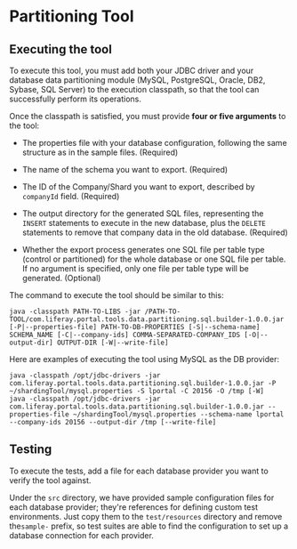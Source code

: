 # Partitioning Tool

## Executing the tool

To execute this tool, you must add both your JDBC driver and your database data
partitioning module (MySQL, PostgreSQL, Oracle, DB2, Sybase, SQL Server) to the
execution classpath, so that the tool can successfully perform its operations.

Once the classpath is satisfied, you must provide **four or five arguments** to the
tool:

* The properties file with your database configuration, following the same
    structure as in the sample files. (Required)
    
* The name of the schema you want to export. (Required)

* The ID of the Company/Shard you want to export, described by `companyId`
    field. (Required)
	
* The output directory for the generated SQL files, representing the `INSERT`
    statements to execute in the new database, plus the `DELETE` statements
    to remove that company data in the old database. (Required)
	
* Whether the export process generates one SQL file per table type (control or
    partitioned) for the whole database or one SQL file per table. If no
    argument is specified, only one file per table type will be generated.
    (Optional)

The command to execute the tool should be similar to this:

    java -classpath PATH-TO-LIBS -jar /PATH-TO-TOOL/com.liferay.portal.tools.data.partitioning.sql.builder-1.0.0.jar [-P|--properties-file] PATH-TO-DB-PROPERTIES [-S|--schema-name] SCHEMA_NAME [-C|--company-ids] COMMA-SEPARATED-COMPANY_IDS [-O|--output-dir] OUTPUT-DIR [-W|--write-file]

Here are examples of executing the tool using MySQL as the DB provider:

    java -classpath /opt/jdbc-drivers -jar com.liferay.portal.tools.data.partitioning.sql.builder-1.0.0.jar -P ~/shardingTool/mysql.properties -S lportal -C 20156 -O /tmp [-W]
    java -classpath /opt/jdbc-drivers -jar com.liferay.portal.tools.data.partitioning.sql.builder-1.0.0.jar --properties-file ~/shardingTool/mysql.properties --schema-name lportal --company-ids 20156 --output-dir /tmp [--write-file]

## Testing

To execute the tests, add a file for each database provider you want to verify
the tool against.

Under the `src` directory, we have provided sample configuration files for each
database provider; they're references for defining custom test environments.
Just copy them to the `test/resources` directory and remove the`sample-` prefix,
so test suites are able to find the configuration to set up a database
connection for each provider.